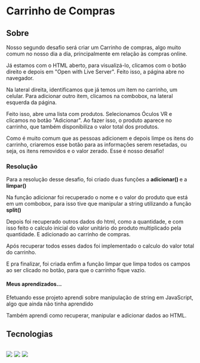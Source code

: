# Carrinho de Compras
## Sobre
<p> Nosso segundo desafio será criar um Carrinho de compras, algo muito comum no nosso dia a dia, principalmente em relação às compras online.

Já estamos com o HTML aberto, para visualizá-lo, clicamos com o botão direito e depois em "Open with Live Server". Feito isso, a página abre no navegador.

Na lateral direita, identificamos que já temos um item no carrinho, um celular. Para adicionar outro item, clicamos na combobox, na lateral esquerda da página.

Feito isso, abre uma lista com produtos. Selecionamos Óculos VR e clicamos no botão "Adicionar". Ao fazer isso, o produto aparece no carrinho, que também disponibiliza o valor total dos produtos.

Como é muito comum que as pessoas adicionem e depois limpe os itens do carrinho, criaremos esse botão para as informações serem resetadas, ou seja, os itens removidos e o valor zerado. Esse é nosso desafio!</p>

### Resolução
<p>Para a resolução desse desafio, foi criado duas funções a <strong> adicionar() </strong> e a <strong>limpar() </strong></p>
<p>Na função adicionar foi recuperado o nome e o valor do produto que está em um combobox, para isso tive que manipular a string utilizando a função <strong>split()</strong></p>
<p>Depois foi recuperado outros dados do html, como a quantidade, e com isso feito o calculo inicial do valor unitário do produto multiplicado pela quantidade. E adicionado ao carrinho de compras. </p>
<p>Após recuperar todos esses dados foi implementado o calculo do valor total do carrinho.</p>
<p>E pra finalizar, foi criada enfim a função limpar que limpa todos os campos ao ser clicado no botão, para que o carrinho fique vazio.</p>

#### Meus aprendizados...

<p>Efetuando esse projeto aprendi sobre manipulação de string em JavaScript, algo que ainda não tinha aprendido</p>
<p>Também aprendi como recuperar, manipular e adicionar dados ao HTML.</p>

<h2> Tecnologias <h2>
<div>
  <img src="https://img.shields.io/badge/HTML-239120?style=for-the-badge&logo=html5&logoColor=white">
  <img src="https://img.shields.io/badge/CSS-239120?&style=for-the-badge&logo=css3&logoColor=white">
  <img src="https://img.shields.io/badge/JavaScript-F7DF1E?style=for-the-badge&logo=javascript&logoColor=black">
</div>